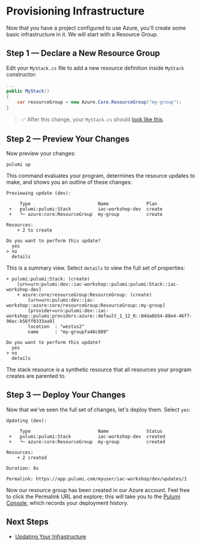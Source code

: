 # Provisioning Infrastructure

Now that you have a project configured to use Azure, you'll create some basic infrastructure in it. We will start with a Resource Group.

## Step 1 &mdash; Declare a New Resource Group

Edit your `MyStack.cs` file to add a new resource definition inside `MyStack` constructor:

```csharp
...
public MyStack()
{
    var resourceGroup = new Azure.Core.ResourceGroup("my-group");
}
```

> :white_check_mark: After this change, your `MyStack.cs` should [look like this](./code/03-provisioning-infrastructure/step1.cs).

## Step 2 &mdash; Preview Your Changes

Now preview your changes:

```
pulumi up
```

This command evaluates your program, determines the resource updates to make, and shows you an outline of these changes:

```
Previewing update (dev):

     Type                         Name              Plan
 +   pulumi:pulumi:Stack          iac-workshop-dev  create
 +   └─ azure:core:ResourceGroup  my-group          create

Resources:
    + 2 to create

Do you want to perform this update?
  yes
> no
  details
```

This is a summary view. Select `details` to view the full set of properties:

```
+ pulumi:pulumi:Stack: (create)
    [urn=urn:pulumi:dev::iac-workshop::pulumi:pulumi:Stack::iac-workshop-dev]
    + azure:core/resourceGroup:ResourceGroup: (create)
        [urn=urn:pulumi:dev::iac-workshop::azure:core/resourceGroup:ResourceGroup::my-group]
        [provider=urn:pulumi:dev::iac-workshop::pulumi:providers:azure::default_1_12_0::04da6b54-80e4-46f7-96ec-b56ff0333aa9]
        location  : "westus2"
        name      : "my-groupfa48c889"

Do you want to perform this update?
  yes
> no
  details
```

The stack resource is a synthetic resource that all resources your program creates are parented to.

## Step 3 &mdash; Deploy Your Changes

Now that we've seen the full set of changes, let's deploy them. Select `yes`:

```
Updating (dev):

     Type                         Name              Status
 +   pulumi:pulumi:Stack          iac-workshop-dev  created
 +   └─ azure:core:ResourceGroup  my-group          created

Resources:
    + 2 created

Duration: 8s

Permalink: https://app.pulumi.com/myuser/iac-workshop/dev/updates/1
```

Now our resource group has been created in our Azure account. Feel free to click the Permalink URL and explore; this will take you to the [Pulumi Console](https://www.pulumi.com/docs/intro/console/), which records your deployment history.


## Next Steps

* [Updating Your Infrastructure](./04-updating-your-infrastructure.md)
